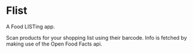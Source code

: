 # Flist
A Food LISTing app.

Scan products for your shopping list using their barcode. 
Info is fetched by making use of the Open Food Facts api.

